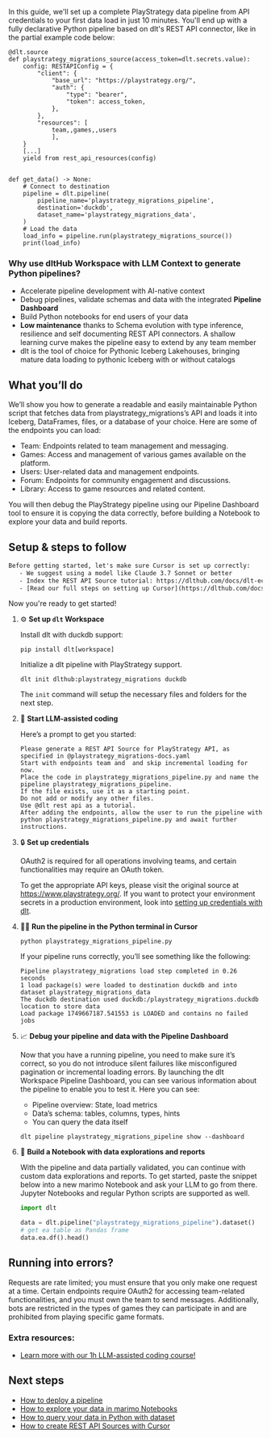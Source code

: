 In this guide, we'll set up a complete PlayStrategy data pipeline from API credentials to your first data load in just 10 minutes. You'll end up with a fully declarative Python pipeline based on dlt's REST API connector, like in the partial example code below:

```python-outcome
@dlt.source
def playstrategy_migrations_source(access_token=dlt.secrets.value):
    config: RESTAPIConfig = {
        "client": {
            "base_url": "https://playstrategy.org/",
            "auth": {
                "type": "bearer",
                "token": access_token,
            },
        },
        "resources": [
            team,,games,,users
            ],
    }
    [...]
    yield from rest_api_resources(config)


def get_data() -> None:
    # Connect to destination
    pipeline = dlt.pipeline(
        pipeline_name='playstrategy_migrations_pipeline',
        destination='duckdb',
        dataset_name='playstrategy_migrations_data', 
    )
    # Load the data
    load_info = pipeline.run(playstrategy_migrations_source())
    print(load_info) 
```

### Why use dltHub Workspace with LLM Context to generate Python pipelines?

- Accelerate pipeline development with AI-native context
- Debug pipelines, validate schemas and data with the integrated **Pipeline Dashboard**
- Build Python notebooks for end users of your data
- **Low maintenance** thanks to Schema evolution with type inference, resilience and self documenting REST API connectors. A shallow learning curve makes the pipeline easy to extend by any team member
- dlt is the tool of choice for Pythonic Iceberg Lakehouses, bringing mature data loading to pythonic Iceberg with or without catalogs

## What you’ll do

We’ll show you how to generate a readable and easily maintainable Python script that fetches data from playstrategy_migrations’s API and loads it into Iceberg, DataFrames, files, or a database of your choice. Here are some of the endpoints you can load:

- Team: Endpoints related to team management and messaging.
- Games: Access and management of various games available on the platform.
- Users: User-related data and management endpoints.
- Forum: Endpoints for community engagement and discussions.
- Library: Access to game resources and related content.

You will then debug the PlayStrategy pipeline using our Pipeline Dashboard tool to ensure it is copying the data correctly, before building a Notebook to explore your data and build reports.

## Setup & steps to follow

```default
Before getting started, let's make sure Cursor is set up correctly:
   - We suggest using a model like Claude 3.7 Sonnet or better
   - Index the REST API Source tutorial: https://dlthub.com/docs/dlt-ecosystem/verified-sources/rest_api/ and add it to context as **@dlt rest api**
   - [Read our full steps on setting up Cursor](https://dlthub.com/docs/dlt-ecosystem/llm-tooling/cursor-restapi#23-configuring-cursor-with-documentation)
```

Now you're ready to get started!

1. ⚙️ **Set up `dlt` Workspace**
    
    Install dlt with duckdb support:
    ```shell
    pip install dlt[workspace]
    ```

    Initialize a dlt pipeline with PlayStrategy support.
    ```shell
    dlt init dlthub:playstrategy_migrations duckdb
    ```

    The `init` command will setup the necessary files and folders for the next step.
    
2. 🤠 **Start LLM-assisted coding**
    
    Here’s a prompt to get you started:
    
    ```prompt
    Please generate a REST API Source for PlayStrategy API, as specified in @playstrategy_migrations-docs.yaml 
    Start with endpoints team and  and skip incremental loading for now. 
    Place the code in playstrategy_migrations_pipeline.py and name the pipeline playstrategy_migrations_pipeline. 
    If the file exists, use it as a starting point. 
    Do not add or modify any other files. 
    Use @dlt rest api as a tutorial. 
    After adding the endpoints, allow the user to run the pipeline with python playstrategy_migrations_pipeline.py and await further instructions.
    ```

    
3. 🔒 **Set up credentials** 
    
    OAuth2 is required for all operations involving teams, and certain functionalities may require an OAuth token.
    
    To get the appropriate API keys, please visit the original source at https://www.playstrategy.org/.
    If you want to protect your environment secrets in a production environment, look into [setting up credentials with dlt](https://dlthub.com/docs/walkthroughs/add_credentials).
    
4. 🏃‍♀️ **Run the pipeline in the Python terminal in Cursor**
    
    ```shell
    python playstrategy_migrations_pipeline.py
    ```
    
    If your pipeline runs correctly, you’ll see something like the following:
    
    ```shell
    Pipeline playstrategy_migrations load step completed in 0.26 seconds
    1 load package(s) were loaded to destination duckdb and into dataset playstrategy_migrations_data
    The duckdb destination used duckdb:/playstrategy_migrations.duckdb location to store data
    Load package 1749667187.541553 is LOADED and contains no failed jobs
    ```
    
5. 📈 **Debug your pipeline and data with the Pipeline Dashboard**

    Now that you have a running pipeline, you need to make sure it’s correct, so you do not introduce silent failures like misconfigured pagination or incremental loading errors. By launching the dlt Workspace Pipeline Dashboard, you can see various information about the pipeline to enable you to test it. Here you can see:
    - Pipeline overview: State, load metrics
    - Data’s schema: tables, columns, types, hints
    - You can query the data itself
    
    ```shell
    dlt pipeline playstrategy_migrations_pipeline show --dashboard
    ```
    
6. 🐍 **Build a Notebook with data explorations and reports**

    With the pipeline and data partially validated, you can continue with custom data explorations and reports. To get started, paste the snippet below into a new marimo Notebook and ask your LLM to go from there. Jupyter Notebooks and regular Python scripts are supported as well.

    
    ```python
    import dlt

   data = dlt.pipeline("playstrategy_migrations_pipeline").dataset()
   # get ea table as Pandas frame
   data.ea.df().head()
    ```

## Running into errors?

Requests are rate limited; you must ensure that you only make one request at a time. Certain endpoints require OAuth2 for accessing team-related functionalities, and you must own the team to send messages. Additionally, bots are restricted in the types of games they can participate in and are prohibited from playing specific game formats.

### Extra resources:

- [Learn more with our 1h LLM-assisted coding course!](https://www.youtube.com/watch?v=GGid70rnJuM)

## Next steps

- [How to deploy a pipeline](https://dlthub.com/docs/walkthroughs/deploy-a-pipeline)
- [How to explore your data in marimo Notebooks](https://dlthub.com/docs/general-usage/dataset-access/marimo)
- [How to query your data in Python with dataset](https://dlthub.com/docs/general-usage/dataset-access/dataset)
- [How to create REST API Sources with Cursor](https://dlthub.com/docs/dlt-ecosystem/llm-tooling/cursor-restapi)
